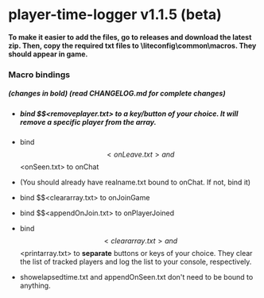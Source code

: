 # player-time-logger v1.1.5 (beta)

#### To make it easier to add the files, go to releases and download the latest zip. Then, copy the required txt files to \liteconfig\common\macros. They should appear in game. 

### Macro bindings
##### (changes in bold) (read CHANGELOG.md for complete changes)

* ##### bind $$<removeplayer.txt> to a key/button of your choice. It will remove a specific player from the array.

* bind $$<onLeave.txt> and $$<onSeen.txt> to onChat

* (You should already have realname.txt bound to onChat. If not, bind it)

* bind $$<cleararray.txt> to onJoinGame

* bind $$<appendOnJoin.txt> to onPlayerJoined
  
* bind $$<cleararray.txt> and $$<printarray.txt> to **separate** buttons or keys of your choice. They clear the list of tracked players and log the list to your console, respectively.

* showelapsedtime.txt and appendOnSeen.txt don't need to be bound to anything. 


